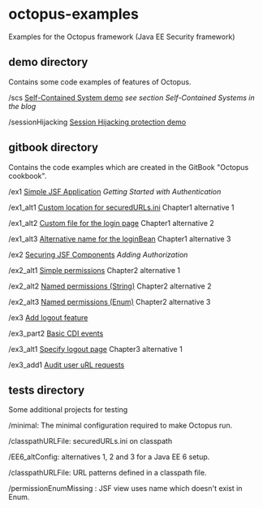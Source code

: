 # octopus-examples
Examples for the Octopus framework (Java EE Security framework)

## demo directory

Contains some code examples of features of Octopus.

/scs [Self-Contained System demo](https://www.atbash.be/2017/09/28/release_octopus_v097/) _see section Self-Contained Systems in the blog_

/sessionHijacking [Session Hijacking protection demo](http://www.atbash.be/2017/11/06/session-hijacking-protection-with-octopus-framework/)

## gitbook directory

Contains the code examples which are created in the GitBook "Octopus cookbook".

/ex1 [Simple JSF Application](https://rdebusscher.gitbooks.io/octopus-cookbook/content/chapter1.html) _Getting Started with Authentication_

/ex1_alt1 [Custom location for securedURLs.ini](https://rdebusscher.gitbooks.io/octopus-cookbook/content/chapter1.html) Chapter1 alternative 1

/ex1_alt2 [Custom file for the login page](https://rdebusscher.gitbooks.io/octopus-cookbook/content/chapter1.html) Chapter1 alternative 2

/ex1_alt3 [Alternative name for the loginBean](https://rdebusscher.gitbooks.io/octopus-cookbook/content/chapter1.html) Chapter1 alternative 3

/ex2 [Securing JSF Components](https://rdebusscher.gitbooks.io/octopus-cookbook/content/chapter2.html) _Adding Authorization_

/ex2_alt1 [Simple permissions](https://rdebusscher.gitbooks.io/octopus-cookbook/content/chapter2.html) Chapter2 alternative 1

/ex2_alt2 [Named permissions (String)](https://rdebusscher.gitbooks.io/octopus-cookbook/content/chapter2.html) Chapter2 alternative 2

/ex2_alt3 [Named permissions (Enum)](https://rdebusscher.gitbooks.io/octopus-cookbook/content/chapter2.html) Chapter2 alternative 3

/ex3 [Add logout feature](https://rdebusscher.gitbooks.io/octopus-cookbook/content/chapter3.html)

/ex3_part2 [Basic CDI events](https://rdebusscher.gitbooks.io/octopus-cookbook/content/chapter3.html)

/ex3_alt1 [Specify logout page](https://rdebusscher.gitbooks.io/octopus-cookbook/content/chapter3.html) Chapter3 alternative 1

/ex3_add1 [Audit user uRL requests](https://rdebusscher.gitbooks.io/octopus-cookbook/content/chapter3.html)

## tests directory

Some additional projects for testing

/minimal: The minimal configuration required to make Octopus run.

/classpathURLFile: securedURLs.ini on classpath

/EE6_altConfig: alternatives 1, 2 and 3 for a Java EE 6 setup.

/classpathURLFile: URL patterns defined in a classpath file.

/permissionEnumMissing : JSF view uses name which doesn't exist in Enum.
